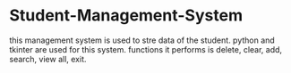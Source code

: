 # Student-Management-System

this management system is used to stre data of the student.
python and tkinter are used for this system.
functions it performs is delete, clear, add, search, view all, exit.
